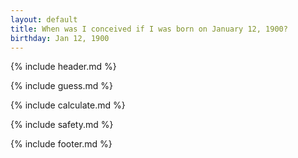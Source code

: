 ```yaml
---
layout: default
title: When was I conceived if I was born on January 12, 1900?
birthday: Jan 12, 1900
---
```


{% include header.md %}

{% include guess.md %}

{% include calculate.md %}

{% include safety.md %}

{% include footer.md %}



